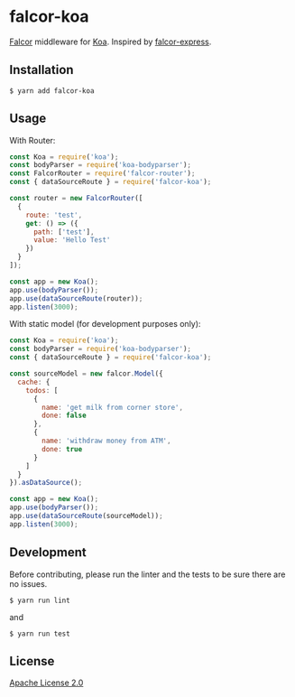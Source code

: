 # falcor-koa

[Falcor](https://netflix.github.io/falcor/) middleware for [Koa](https://github.com/koajs/koa/).
Inspired by [falcor-express](https://github.com/Netflix/falcor-express/).

## Installation

``` shell
$ yarn add falcor-koa
```

## Usage

With Router:

``` javascript
const Koa = require('koa');
const bodyParser = require('koa-bodyparser');
const FalcorRouter = require('falcor-router');
const { dataSourceRoute } = require('falcor-koa');

const router = new FalcorRouter([
  {
    route: 'test',
    get: () => ({
      path: ['test'],
      value: 'Hello Test'
    })
  }
]);

const app = new Koa();
app.use(bodyParser());
app.use(dataSourceRoute(router));
app.listen(3000);
```

With static model (for development purposes only):

``` javascript
const Koa = require('koa');
const bodyParser = require('koa-bodyparser');
const { dataSourceRoute } = require('falcor-koa');

const sourceModel = new falcor.Model({
  cache: {
    todos: [
      {
        name: 'get milk from corner store',
        done: false
      },
      {
        name: 'withdraw money from ATM',
        done: true
      }
    ]
  }
}).asDataSource();

const app = new Koa();
app.use(bodyParser());
app.use(dataSourceRoute(sourceModel));
app.listen(3000);
```

## Development

Before contributing, please run the linter and the tests to be sure there are no issues.

``` shell
$ yarn run lint
```

and

``` shell
$ yarn run test
```

## License

[Apache License 2.0](https://github.com/mfellner/falcor-koa/blob/master/LICENSE)
